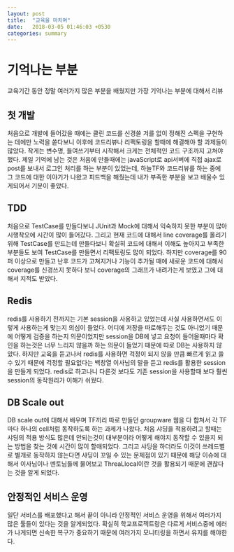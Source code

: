 ```yaml
---
layout: post
title:  "교육을 마치며"
date:   2018-03-05 01:46:03 +0530
categories: summary
---
```

# 기억나는 부분
교육기간 동안 정말 여러가지 많은 부분을 배웠지만 가장 기억나는 부분에 대해서 리뷰

## 첫 개발
처음으로 개발에 들어갔을 때에는 클린 코드를 신경쓸 겨를 없이 정해진 스펙을 구현하는 데에만 노력을 쏟다보니 이후에 코드리뷰나 리팩토링을 할때에 해결해야 할 과제들이 많았다. 작게는 변수명, 들여쓰기부터 시작해서 크게는 전체적인 코드 구조까지 고쳐야 했다. 제일 기억에 남는 것은 처음에 만들때에는 javaScript로 api서버에 직접 ajax로 post를 보내서 로그인 처리를 하는 부분이 있었는데, 하늘TF와 코드리뷰를 하는 중에 그 코드에 대한 이야기가 나왔고 피드백을 해줬는데 내가 부족한 부분을 보고 배울수 있게되어서 기분이 좋았다.

## TDD
처음으로 TestCase를 만들다보니 JUnit과 Mock에 대해서 익숙하지 못한 부분이 많아 시행착오에 시간이 많이 들어갔다. 그리고 현재 코드에 대해서 line coverage를 올리기 위해 TestCase를 만드는데 만들다보니 확실히 코드에 대해서 이해도 높아지고 부족한 부분들도 보여 TestCase를 만들면서 리팩토링도 많이 되었다. 하지만 coverage를 90퍼 이상으로 만들고 난후 코드가 고쳐지거나 기능이 추가될 때에 새로운 코드에 대해서 coverage를 신경쓰지 못하다 보니 coverage의 그래프가 내려가는게 보였고 그에 대해서 지적도 받았다.

## Redis
redis를 사용하기 전까지는 기본 session을 사용하고 있었는데 사실 사용하면서도 이렇게 사용하는게 맞는지 의심이 들었다. 어디에 저장을 따로해두는 것도 아니었기 때문에 어떻게 검증을 하는지 의문이었지만 session을 DB에 넣고 요청이 들어올때마다 확인을 하는것은 너무 느리지 않을까 하는 의문이 들었기 때문에 따로 DB는 사용하지 않았다. 하지만 교육을 듣고나서 redis를 사용하면 걱정이 되지 않을 만큼 빠르게 읽고 쓸수 있기 때문에 걱정할 필요없다는 백창열 이사님의 말을 듣고 redis를 활용한 session을 만들게 되었다. redis로 하고나니 다른것 보다도 기존 session을 사용할때 보다 훨씬 session의 동작원리가 이해가 쉬웠다.

## DB Scale out
DB scale out에 대해서 배우며 TF끼리 따로 만들던 groupware 웹을 다 합쳐서 각 TF마다 하나의 cell처럼 동작하도록 하는 과제가 나왔다. 처음 샤딩을 적용하려고 할때는 샤딩의 적용 방식도 많은데 안되는것이 대부분이라 어떻게 해야지 동작할 수 있을지 되는 방법을 찾는 것에 시간이 많이 할애되었다. 그리고 샤딩을 하더라도 이것이 쓰레드별로 별개로 동작하지 않는다면 샤딩이 꼬일 수 있는 문제점이 있기 때문에 해당 이슈에 대해서 이사님이나 멘토님들께 물어보고 ThreaLlocal이란 것을 활용되기 때문에 괜찮다는 것을 알게 되었다.

## 안정적인 서비스 운영
일단 서비스를 배포했다고 해서 끝이 아니라 안정적인 서비스 운영을 위해서 여러가지 많은 툴들이 있다는 것을 알게되었다. 확실히 학교프로젝트랑은 다르게 서비스중에 에러가 나게되면 신속한 복구가 중요하기 때문에 여러가지 모니터링을 하면서 유지를 해야한다.
